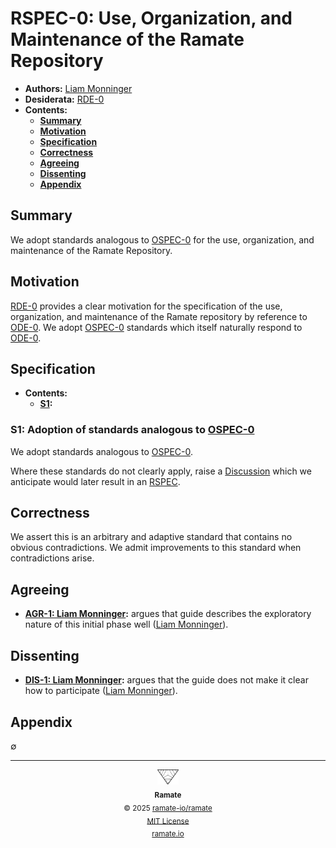 # RSPEC-0: Use, Organization, and Maintenance of the Ramate Repository
- **Authors:** [Liam Monninger](mailto:liam@ramate.io)
- **Desiderata:** [RDE-0](../../../rde/rera-000-000-000-dulan/rde-000-000-000/README.md)
- **Contents:**
  - **[Summary](#summary)**
  - **[Motivation](#motivation)**
  - **[Specification](#specification)**
  - **[Correctness](#correctness)**
  - **[Agreeing](#agreeing)**
  - **[Dissenting](#dissenting)**
  - **[Appendix](#appendix)**

## Summary
We adopt standards analogous to [OSPEC-0](https://github.com/ramate-io/oac/tree/main/ospec/oera-000-000-000-dulan/ospec-000-000-000) for the use, organization, and maintenance of the Ramate Repository.

## Motivation
[RDE-0](../../../rde/rera-000-000-000-dulan/rde-000-000-000/README.md) provides a clear motivation for the specification of the use, organization, and maintenance of the Ramate repository by reference to [ODE-0](https://github.com/ramate-io/oac/blob/main/ode/oera-000-000-000-dulan/ode-000-000-000/README.md). We adopt [OSPEC-0](https://github.com/ramate-io/oac/tree/main/ospec/oera-000-000-000-dulan/ospec-000-000-000) standards which itself naturally respond to [ODE-0](https://github.com/ramate-io/oac/blob/main/ode/oera-000-000-000-dulan/ode-000-000-000/README.md).

## Specification
- **Contents:**
  - **[S1](#s1-use-of--0-artifacts-as-templates):**

### S1: Adoption of standards analogous to [OSPEC-0](https://github.com/ramate-io/oac/tree/main/ospec/oera-000-000-000-dulan/ospec-000-000-000)
We adopt standards analogous to [OSPEC-0](https://github.com/ramate-io/oac/tree/main/ospec/oera-000-000-000-dulan/ospec-000-000-000).

Where these standards do not clearly apply, raise a [Discussion](https://github.com/ramate-io/ramate/discussions) which we anticipate would later result in an [RSPEC](/rspec/).

## Correctness
We assert this is an arbitrary and adaptive standard that contains no obvious contradictions. We admit improvements to this standard when contradictions arise.

## Agreeing
- **[AGR-1: Liam Monninger](./agreeing/agr-001-liam-monninger/README.md):** argues that guide describes the exploratory nature of this initial phase well ([Liam Monninger](mailto:liam@ramate.io)).

## Dissenting
- **[DIS-1: Liam Monninger](./dissenting/dis-001-liam-monninger/README.md):** argues that the guide does not make it clear how to participate ([Liam Monninger](mailto:liam@ramate.io)).

## Appendix
$\emptyset$

<!--RAMATE FOOTER: DO NOT REMOVE THIS LINE-->
---

<div align="center">
  <a href="https://github.com/ramate-io/oac">
    <picture>
      <source srcset="/assets/ramate-inverted-transparent.png" media="(prefers-color-scheme: dark)">
      <img height="24" src="/assets/ramate-transparent.png" alt="Ramate"/>
    </picture>
  </a>
  <br/>
  <sub>
    <b>Ramate</b>
    <br/>
    &copy; 2025 <a href="https://github.com/ramate-io/ramate">ramate-io/ramate</a>
    <br/>
    <a href="https://github.com/ramate-io/ramate/blob/main/LICENSE">MIT License</a>
    <br/>
    <a href="https://www.ramate.io">ramate.io</a>
  </sub>
</div>
